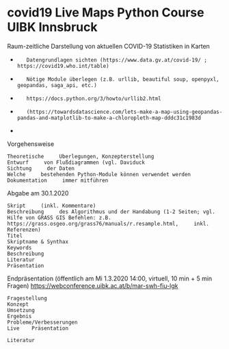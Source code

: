 # covid19 Live Maps Python Course UIBK Innsbruck

Raum-zeitliche Darstellung von aktuellen COVID-19 Statistiken in Karten
-        Datengrundlagen sichten (https://www.data.gv.at/covid-19/ ; https://covid19.who.int/table)
-        Nötige Module überlegen (z.B. urllib, beautiful soup, openpyxl, geopandas, saga_api, etc.)
-        https://docs.python.org/3/howto/urllib2.html
-        (https://towardsdatascience.com/lets-make-a-map-using-geopandas-pandas-and-matplotlib-to-make-a-chloropleth-map-dddc31c1983d
-       

Vorgehensweise

    Theoretische     Überlegungen, Konzepterstellung
    Entwurf     von Flußdiagrammen (vgl. Daviduck
    Sichtung     der Daten
    Welche     bestehenden Python-Module können verwendet werden
    Dokumentation     immer mitführen

Abgabe am 30.1.2020

    Skript     (inkl. Kommentare)
    Beschreibung     des Algorithmus und der Handabung (1-2 Seiten; vgl.  Hilfe von GRASS GIS Befehlen: z.B. https://grass.osgeo.org/grass76/manuals/r.resample.html,     inkl. Referenzen)
    Titel
    Skriptname & Synthax
    Keywords
    Beschreibung
    Literatur
    Präsentation
 
 
Endpräsentation (öffentlich am Mi 1.3.2020 14:00, virtuell, 10 min + 5 min Fragen)
https://webconference.uibk.ac.at/b/mar-swh-fiu-lgk
 

    Fragestellung
    Konzept
    Umsetzung
    Ergebnis
    Probleme/Verbesserungen
    Live    Präsentation

    Literatur

 
